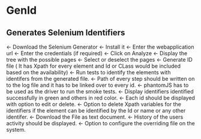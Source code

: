 # GenId
Generates Selenium Identifiers 
---------------------------------------------------------------------
 ← Download the Selenium Generator
 ← Install it
 ← Enter the webapplication url
 ← Enter the credentials (if required)
 ← Click on Analyze
 ← Display the tree with the possible pages
 ← Select or deselect the pages
 ← Generate ID file ( It has Xpath for every element and Id or CLass would be included based on the availability)
 ← Run tests to identify the elements with identifers from the generated file.
 ← Path of every step should be written on to the log file and it has to be linked over to every id.
 ← phantomJS has to be used as the driver to run the smoke tests.
 ← Display identifiers identified successfully in green and others in red color.
 ← Each id should be displayed with option to edit or delete.
 ← Option to delete Xpath variables for the identifiers if the element can be identified by the Id or name or any other identifer.
 ← Download the File as text document.
 ← History of the users activity should be displayed.
 ← Option to configure the overriding file on the system.
 
